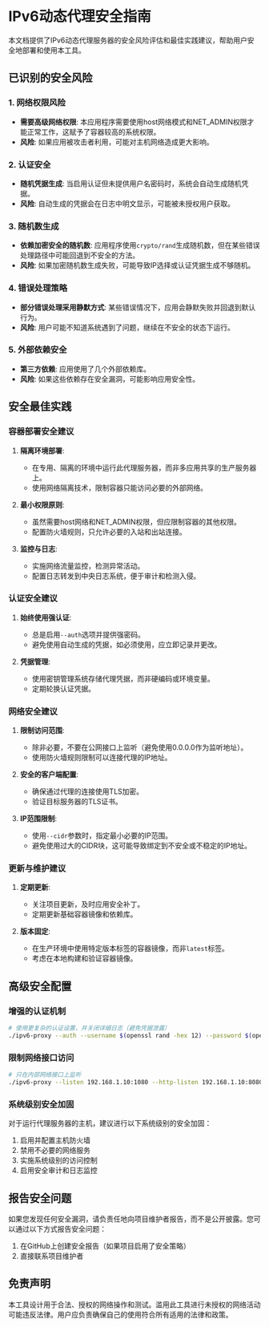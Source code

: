 # IPv6动态代理安全指南

本文档提供了IPv6动态代理服务器的安全风险评估和最佳实践建议，帮助用户安全地部署和使用本工具。

## 已识别的安全风险

### 1. 网络权限风险

- **需要高级网络权限**: 本应用程序需要使用host网络模式和NET_ADMIN权限才能正常工作，这赋予了容器较高的系统权限。
- **风险**: 如果应用被攻击者利用，可能对主机网络造成更大影响。

### 2. 认证安全

- **随机凭据生成**: 当启用认证但未提供用户名密码时，系统会自动生成随机凭据。
- **风险**: 自动生成的凭据会在日志中明文显示，可能被未授权用户获取。

### 3. 随机数生成

- **依赖加密安全的随机数**: 应用程序使用`crypto/rand`生成随机数，但在某些错误处理路径中可能回退到不安全的方法。
- **风险**: 如果加密随机数生成失败，可能导致IP选择或认证凭据生成不够随机。

### 4. 错误处理策略

- **部分错误处理采用静默方式**: 某些错误情况下，应用会静默失败并回退到默认行为。
- **风险**: 用户可能不知道系统遇到了问题，继续在不安全的状态下运行。

### 5. 外部依赖安全

- **第三方依赖**: 应用使用了几个外部依赖库。
- **风险**: 如果这些依赖存在安全漏洞，可能影响应用安全性。

## 安全最佳实践

### 容器部署安全建议

1. **隔离环境部署**:
   - 在专用、隔离的环境中运行此代理服务器，而非多应用共享的生产服务器上。
   - 使用网络隔离技术，限制容器只能访问必要的外部网络。

2. **最小权限原则**:
   - 虽然需要host网络和NET_ADMIN权限，但应限制容器的其他权限。
   - 配置防火墙规则，只允许必要的入站和出站连接。

3. **监控与日志**:
   - 实施网络流量监控，检测异常活动。
   - 配置日志转发到中央日志系统，便于审计和检测入侵。

### 认证安全建议

1. **始终使用强认证**:
   - 总是启用`--auth`选项并提供强密码。
   - 避免使用自动生成的凭据，如必须使用，应立即记录并更改。

2. **凭据管理**:
   - 使用密钥管理系统存储代理凭据，而非硬编码或环境变量。
   - 定期轮换认证凭据。

### 网络安全建议

1. **限制访问范围**:
   - 除非必要，不要在公网接口上监听（避免使用0.0.0.0作为监听地址）。
   - 使用防火墙规则限制可以连接代理的IP地址。

2. **安全的客户端配置**:
   - 确保通过代理的连接使用TLS加密。
   - 验证目标服务器的TLS证书。

3. **IP范围限制**:
   - 使用`--cidr`参数时，指定最小必要的IP范围。
   - 避免使用过大的CIDR块，这可能导致绑定到不安全或不稳定的IP地址。

### 更新与维护建议

1. **定期更新**:
   - 关注项目更新，及时应用安全补丁。
   - 定期更新基础容器镜像和依赖库。

2. **版本固定**:
   - 在生产环境中使用特定版本标签的容器镜像，而非`latest`标签。
   - 考虑在本地构建和验证容器镜像。

## 高级安全配置

### 增强的认证机制

```bash
# 使用更复杂的认证设置，并关闭详细日志（避免凭据泄露）
./ipv6-proxy --auth --username $(openssl rand -hex 12) --password $(openssl rand -hex 16)
```

### 限制网络接口访问

```bash
# 只在内部网络接口上监听
./ipv6-proxy --listen 192.168.1.10:1080 --http-listen 192.168.1.10:8080
```

### 系统级别安全加固

对于运行代理服务器的主机，建议进行以下系统级别的安全加固：

1. 启用并配置主机防火墙
2. 禁用不必要的网络服务
3. 实施系统级别的访问控制
4. 启用安全审计和日志监控

## 报告安全问题

如果您发现任何安全漏洞，请负责任地向项目维护者报告，而不是公开披露。您可以通过以下方式报告安全问题：

1. 在GitHub上创建安全报告（如果项目启用了安全策略）
2. 直接联系项目维护者

## 免责声明

本工具设计用于合法、授权的网络操作和测试。滥用此工具进行未授权的网络活动可能违反法律。用户应负责确保自己的使用符合所有适用的法律和政策。